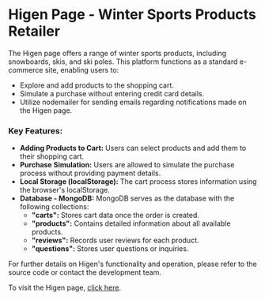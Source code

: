 # Higen Page - Winter Sports Products Retailer

The Higen page offers a range of winter sports products, including snowboards, skis, and ski poles. This platform functions as a standard e-commerce site, enabling users to:

- Explore and add products to the shopping cart.
- Simulate a purchase without entering credit card details.
- Utilize nodemailer for sending emails regarding notifications made on the Higen page.

### Key Features:

- **Adding Products to Cart:** Users can select products and add them to their shopping cart.
- **Purchase Simulation:** Users are allowed to simulate the purchase process without providing payment details.
- **Local Storage (localStorage):** The cart process stores information using the browser's localStorage.
- **Database - MongoDB:** MongoDB serves as the database with the following collections:
  - **"carts":** Stores cart data once the order is created.
  - **"products":** Contains detailed information about all available products.
  - **"reviews":** Records user reviews for each product.
  - **"questions":** Stores user questions or inquiries.

For further details on Higen's functionality and operation, please refer to the source code or contact the development team.

To visit the Higen page, [click here](https://example.com/higen).
